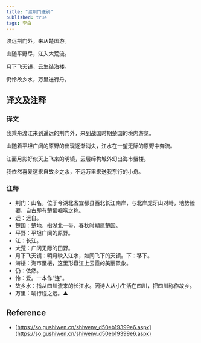 ```yaml
---
title: "渡荆门送别"
published: true
tags: 李白
---
```


渡远荆门外，来从楚国游。

山随平野尽，江入大荒流。

月下飞天镜，云生结海楼。

仍怜故乡水，万里送行舟。

## 译文及注释

### 译文

我乘舟渡江来到遥远的荆门外，来到战国时期楚国的境内游览。

山随着平坦广阔的原野的出现逐渐消失，江水在一望无际的原野中奔流。

江面月影好似天上飞来的明镜，云层缔构城外幻出海市蜃楼。

我依然喜爱这来自故乡之水，不远万里来送我东行的小舟。

### 注释

- 荆门：山名，位于今湖北省宜都县西北长江南岸，与北岸虎牙山对峙，地势险要，自古即有楚蜀咽喉之称。
- 远：远自。
- 楚国：楚地，指湖北一带，春秋时期属楚国。
- 平野：平坦广阔的原野。
- 江：长江。
- 大荒：广阔无际的田野。
- 月下飞天镜：明月映入江水，如同飞下的天镜。下：移下。
- 海楼：海市蜃楼，这里形容江上云霞的美丽景象。
- 仍：依然。
- 怜：爱。一本作“连”。
- 故乡水：指从四川流来的长江水。因诗人从小生活在四川，把四川称作故乡。
- 万里：喻行程之远。▲

## Reference

- [https://so.gushiwen.cn/shiwenv_d50eb19399e6.aspx](https://so.gushiwen.cn/shiwenv_d50eb19399e6.aspx)